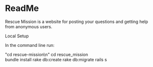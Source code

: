 # ReadMe

Rescue Mission is a website for posting your questions and getting help from anonymous users.


Local Setup

In the command line run:

"cd rescue-mission\n"
cd rescue_mission<br>
bundle install
rake db:create
rake db:migrate
rails s

